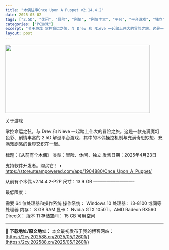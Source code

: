 ```yaml
---
title: "木偶往事Once Upon A Puppet v2.14.4.2"
date: 2025-05-02
tags: ["2.5D", "休闲", "冒险", "剧情", "剧情丰富", "平台", "平台游戏", "独立", "解谜", "软件"]
categories: ["PC游戏"]
excerpt: "关于游戏 掌控命运之弦，与 Drev 和 Nieve 一起踏上伟大的冒险之旅。这是一款充满魔幻色彩、剧情丰富的 2.5D 解谜平台游戏，其中的木偶操控机制与充满奇思妙想、充满戏剧感的世界交织在一起。 标题：《从前有个木偶》 类型：冒险、休闲、独立 发售日期：2025年4月23日 支持软件开发者。购买&hellip;"
layout: post
---
```


<img class="aligncenter size-full wp-image-12595" src="https://2cy.202588.cn/wp-content/uploads/2025/05/2025050214110069.webp" alt="" width="460" height="215" />

关于游戏

掌控命运之弦，与 Drev 和 Nieve 一起踏上伟大的冒险之旅。这是一款充满魔幻色彩、剧情丰富的 2.5D 解谜平台游戏，其中的木偶操控机制与充满奇思妙想、充满戏剧感的世界交织在一起。

标题：《从前有个木偶》
类型：冒险、休闲、独立
发售日期：2025年4月23日

支持软件开发者。购买它！
• https://store.steampowered.com/app/1904880/Once_Upon_A_Puppet/

从前有个木偶 v2.14.4.2-P2P
尺寸：13.9 GB
—————————-

最低限度：

需要 64 位处理器和操作系统
操作系统： Windows 10
处理器： i3-8100 或同等处理器
内存： 8 GB RAM
显卡： Nvidia GTX 1050Ti、AMD Radeon RX560
DirectX： 版本 11
存储空间： 15 GB 可用空间

---
📖 **下载地址/原文地址：** 本文最初发布于我的博客网站：[https://2cy.202588.cn/2025/05/12601/](https://2cy.202588.cn/2025/05/12601/)
